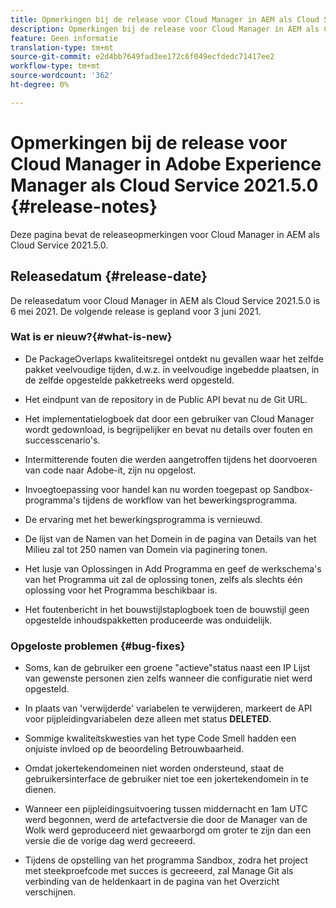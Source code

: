 ```yaml
---
title: Opmerkingen bij de release voor Cloud Manager in AEM als Cloud Service Release 2021.5.0
description: Opmerkingen bij de release voor Cloud Manager in AEM als Cloud Service Release 2021.5.0
feature: Geen informatie
translation-type: tm+mt
source-git-commit: e2d4bb7649fad3ee172c6f049ecfdedc71417ee2
workflow-type: tm+mt
source-wordcount: '362'
ht-degree: 0%

---
```



# Opmerkingen bij de release voor Cloud Manager in Adobe Experience Manager als Cloud Service 2021.5.0 {#release-notes}

Deze pagina bevat de releaseopmerkingen voor Cloud Manager in AEM als Cloud Service 2021.5.0.

## Releasedatum {#release-date}

De releasedatum voor Cloud Manager in AEM als Cloud Service 2021.5.0 is 6 mei 2021.
De volgende release is gepland voor 3 juni 2021.

### Wat is er nieuw?{#what-is-new}

* De PackageOverlaps kwaliteitsregel ontdekt nu gevallen waar het zelfde pakket veelvoudige tijden, d.w.z. in veelvoudige ingebedde plaatsen, in de zelfde opgestelde pakketreeks werd opgesteld.

* Het eindpunt van de repository in de Public API bevat nu de Git URL.

* Het implementatielogboek dat door een gebruiker van Cloud Manager wordt gedownload, is begrijpelijker en bevat nu details over fouten en successcenario&#39;s.

* Intermitterende fouten die werden aangetroffen tijdens het doorvoeren van code naar Adobe-it, zijn nu opgelost.

* Invoegtoepassing voor handel kan nu worden toegepast op Sandbox-programma&#39;s tijdens de workflow van het bewerkingsprogramma.

* De ervaring met het bewerkingsprogramma is vernieuwd.

* De lijst van de Namen van het Domein in de pagina van Details van het Milieu zal tot 250 namen van Domein via paginering tonen.

* Het lusje van Oplossingen in Add Programma en geef de werkschema&#39;s van het Programma uit zal de oplossing tonen, zelfs als slechts één oplossing voor het Programma beschikbaar is.

* Het foutenbericht in het bouwstijlstaplogboek toen de bouwstijl geen opgestelde inhoudspakketten produceerde was onduidelijk.

### Opgeloste problemen {#bug-fixes}

* Soms, kan de gebruiker een groene &quot;actieve&quot;status naast een IP Lijst van gewenste personen zien zelfs wanneer die configuratie niet werd opgesteld.

* In plaats van &#39;verwijderde&#39; variabelen te verwijderen, markeert de API voor pijpleidingvariabelen deze alleen met status **DELETED**.

* Sommige kwaliteitskwesties van het type Code Smell hadden een onjuiste invloed op de beoordeling Betrouwbaarheid.

* Omdat jokertekendomeinen niet worden ondersteund, staat de gebruikersinterface de gebruiker niet toe een jokertekendomein in te dienen.

* Wanneer een pijpleidingsuitvoering tussen middernacht en 1am UTC werd begonnen, werd de artefactversie die door de Manager van de Wolk werd geproduceerd niet gewaarborgd om groter te zijn dan een versie die de vorige dag werd gecreeerd.

* Tijdens de opstelling van het programma Sandbox, zodra het project met steekproefcode met succes is gecreeerd, zal Manage Git als verbinding van de heldenkaart in de pagina van het Overzicht verschijnen.